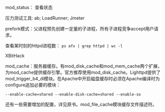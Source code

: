 mod_status： 查看状态

压力测试工具: ab; LoadRunner; Jmeter

prefork模式：父进程预先创建一定量的子进程，所有子进程竞争accept用户请求。

查看某时刻的httpd进程数： `ps afx | grep httpd | wc -l`

XBitHack

mod_cache：服务器缓存。有mod_disk_cache和mod_mem_cache两个扩展，为mod_cache提供缓存引擎。官方推荐使用mod_disk_cache。Lighttpd提供了mod_trigger_b4_dl模块。在Apache中开启磁盘缓存时必须在Apache编译时为configure追加必要的模块：
```
--enable-cache=shared --enable-disk-cache=shared --enable-so
```
还有一些需要增加的配置，详见原书。mod_file_cache模块缓存文件描述符。